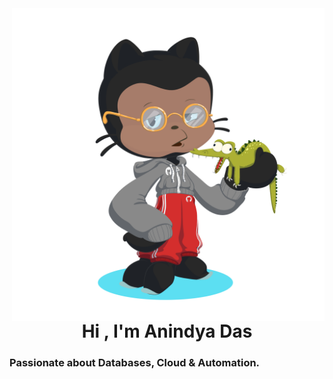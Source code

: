 <div align="center">
<img align="right" width="500px" alt="coding" src="https://github.com/anindyadas2001/anindyadas2001/blob/5dcd15d937df686d32c4880bed6b802f1757cb86/Images/octocat-1725094964213.png"/>
</div>  
  


# <div align="center"> Hi ,  I'm Anindya Das </br> </div>
### Passionate about Databases, Cloud & Automation.

  

<!--- Ask me about anything related to [Your area of expertise]  
  

- Fun fact: [A fun fact about yourself]  
  

<br/>  


## My Skill Set  
<table align="center"><tr><td valign="top" width="50%">




<div align="center">  
<a href="[Skill 1 URL]" target="_blank"><img style="margin: 10px" src="[Skill 1 Image URL]" alt="[Skill 1 Name]" height="50" /></a>  
<a href="[Skill 2 URL]" target="_blank"><img style="margin: 10px" src="[Skill 2 Image URL]" alt="[Skill 2 Name]" height="50" /></a>  
<a href="[Skill 3 URL]" target="_blank"><img style="margin: 10px" src="[Skill 3 Image URL]" alt="[Skill 3 Name]" height="50" /></a>  
<a href="[Skill 4 URL]" target="_blank"><img style="margin: 10px" src="[Skill 4 Image URL]" alt="[Skill 4 Name]" height="50" /></a>  
<a href="[Skill 5 URL]" target="_blank"><img style="margin: 10px" src="[Skill 5 Image URL]" alt="[Skill 5 Name]" height="50" /></a>  
</div>

</td><td valign="top" width="50%">




<div align="center">  
<a href="[Skill 6 URL]" target="_blank"><img style="margin: 10px" src="[Skill 6 Image URL]" alt="[Skill 6 Name]" height="50" /></a>  
<a href="[Skill 7 URL]" target="_blank"><img style="margin: 10px" src="[Skill 7 Image URL]" alt="[Skill 7 Name]" height="50" /></a>  
<a href="[Skill 8 URL]" target="_blank"><img style="margin: 10px" src="[Skill 8 Image URL]" alt="[Skill 8 Name]" height="50" /></a>  
<a href="[Skill 9 URL]" target="_blank"><img style="margin: 10px" src="[Skill 9 Image URL]" alt="[Skill 9 Name]" height="50" /></a>  
<a href="[Skill 10 URL]" target="_blank"><img style="margin: 10px" src="[Skill 10 Image URL]" alt="[Skill 10 Name]" height="50" /></a>  
</div>



</td></tr></table>  

<br/>  


## Connect with me
<br></br>

<div align="center">
<a href="[Your GitHub URL]" target="_blank">
<img src="https://img.shields.io/badge/github-%2324292e.svg?&style=for-the-badge&logo=github&logoColor=white" alt="github" style="margin-bottom: 5px;" />
</a>
<a href="[Your LinkedIn URL]" target="_blank">
<img src="https://img.shields.io/badge/linkedin-%231E77B5.svg?&style=for-the-badge&logo=linkedin&logoColor=white" alt="linkedin" style="margin-bottom: 5px;" />
</a>
<a href="[Your Twitter URL]" target="_blank">
<img src="https://img.shields.io/badge/twitter-%2300acee.svg?&style=for-the-badge&logo=twitter&logoColor=white" alt="twitter" style="margin-bottom: 5px;" />
</a>
<a href="[Your Stack Overflow URL]" target="_blank">
<img src="https://img.shields.io/badge/stackoverflow-%23F28032.svg?&style=for-the-badge&logo=stackoverflow&logoColor=white" alt="stackoverflow" style="margin-bottom: 5px;" />
</a>  
</div>  
  

<br></br>


## Github Stats 
<p align="center">
<img src="https://github-readme-stats.vercel.app/api?username=[Your GitHub Username]&theme=dark&hide_border=false&include_all_commits=true&count_private=true" alt="Statistics"/></br>
<img src="https://github-readme-streak-stats.herokuapp.com/?user=[Your GitHub Username]&theme=dark&hide_border=false" alt

-->
